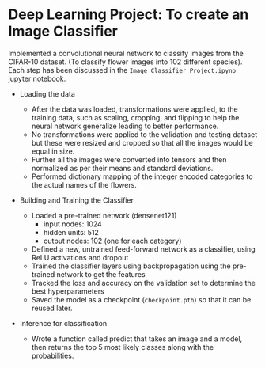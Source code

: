 # Deep Learning Project: To create an  Image Classifier
Implemented a convolutional neural network to classify images from the CIFAR-10 dataset. (To classify flower images into 102 different species).</br>
Each step has been discussed in the `Image Classifier Project.ipynb` jupyter notebook. </br>

- Loading the data
  - After the data was loaded, transformations were applied, to the training data, such as scaling, cropping, and flipping to 
    help the neural network generalize leading to better performance.
  - No transformations were applied to the validation and testing dataset but these were resized and cropped so that all the
    images would be equal in size.
  - Further all the images were converted into tensors and then normalized as per their means and standard deviations.
  - Performed dictionary mapping of the integer encoded categories to the actual names of the flowers.
  
- Building and Training the Classifier
  - Loaded a pre-trained network (densenet121)
    - input nodes: 1024
    - hidden units: 512
    - output nodes: 102 (one for each category)
  - Defined a new, untrained feed-forward network as a classifier, using ReLU activations and dropout
  - Trained the classifier layers using backpropagation using the pre-trained network to get the features
  - Tracked the loss and accuracy on the validation set to determine the best hyperparameters
  - Saved the model as a checkpoint (`checkpoint.pth`) so that it can be reused later.

- Inference for classification
  - Wrote a function called predict that takes an image and a model, then returns the top 5 most likely classes along with
    the probabilities.
